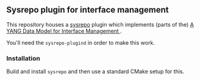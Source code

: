 ## Sysrepo plugin for interface management

This repository houses a [sysrepo](https://github.com/sysrepo/sysrepo) plugin
which implements (parts of the) [A YANG Data Model for Interface Management ](https://tools.ietf.org/html/rfc7223).

You'll need the ``sysrepo-plugind`` in order to make this work.

### Installation

Build and install ``sysrepo`` and then use a standard CMake setup for this.
